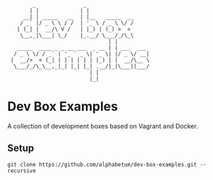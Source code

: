 ```
        _               _
       | |             | |
     __| | _____   __  | |__   _____  __
    / _` |/ _ \ \ / /  | '_ \ / _ \ \/ /
   | (_| |  __/\ V /   | |_) | (_) >  <
    \__,_|\___| \_/    |_.__/ \___/_/\_\
                                | |
   _____  ____ _ _ __ ___  _ __ | | ___  ___
  / _ \ \/ / _` | '_ ` _ \| '_ \| |/ _ \/ __|
 |  __/>  < (_| | | | | | | |_) | |  __/\__ \
  \___/_/\_\__,_|_| |_| |_| .__/|_|\___||___/
                          | |
                          |_|
```

# Dev Box Examples

A collection of development boxes based on Vagrant and Docker.

## Setup

```
git clone https://github.com/alphabetum/dev-box-examples.git --recursive
```
